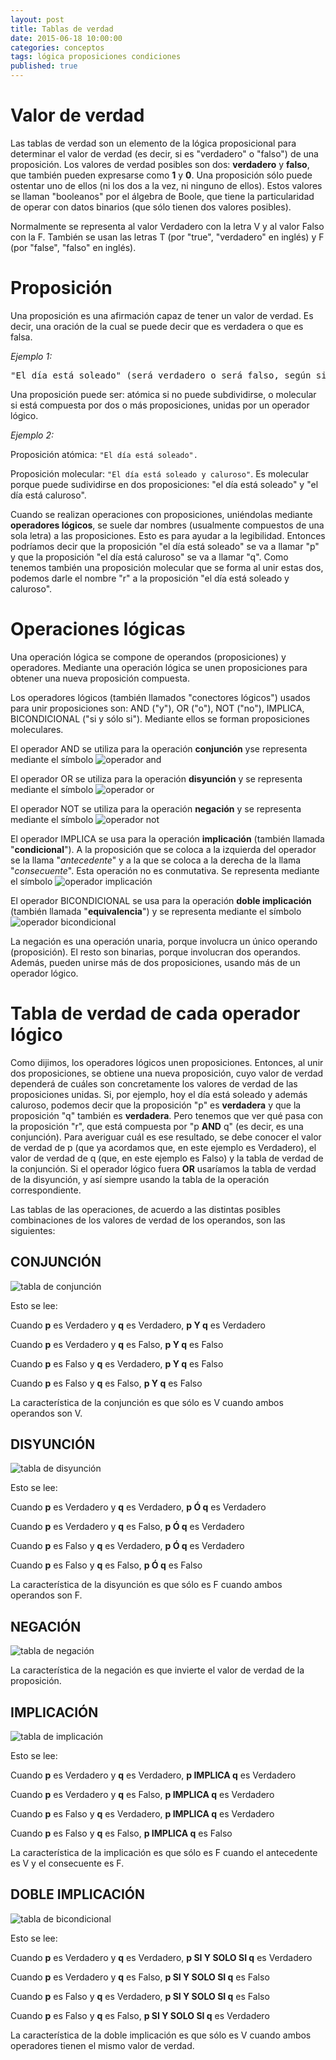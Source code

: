 ```yaml
---
layout: post
title: Tablas de verdad
date: 2015-06-18 10:00:00
categories: conceptos
tags: lógica proposiciones condiciones
published: true
---
```


# Valor de verdad

Las tablas de verdad son un elemento de la lógica proposicional para determinar el valor de verdad (es decir, si es "verdadero" o "falso") de una proposición. Los valores de verdad posibles son dos: **verdadero** y **falso**, que también pueden expresarse como **1** y **0**. Una proposición sólo puede ostentar uno de ellos (ni los dos a la vez, ni ninguno de ellos). Estos valores se llaman "booleanos" por el álgebra de Boole, que tiene la particularidad de operar con datos binarios (que sólo tienen dos valores posibles).

Normalmente se representa al valor Verdadero con la letra V y al valor Falso con la F. También se usan las letras T (por "true", "verdadero" en inglés) y F (por "false", "falso" en inglés).


# Proposición

Una proposición es una afirmación capaz de tener un valor de verdad. Es decir, una oración de la cual se puede decir que es verdadera o que es falsa.

_Ejemplo 1:_

<pre>"El día está soleado" (será verdadero o será falso, según si el día está o no está soleado).</pre>


Una proposición puede ser: atómica si no puede subdividirse, o molecular si está compuesta por dos o más proposiciones, unidas por un operador lógico.

_Ejemplo 2:_

Proposición atómica: <code>"El día está soleado".</code>

Proposición molecular: <code>"El día está soleado y caluroso"</code>. Es molecular porque puede sudividirse en dos proposiciones: "el día está soleado" y "el día está caluroso".



Cuando se realizan operaciones con proposiciones, uniéndolas mediante **operadores lógicos**, se suele dar nombres (usualmente compuestos de una sola letra) a las proposiciones. Esto es para ayudar a la legibilidad. Entonces podríamos decir que la proposición "el día está soleado" se va a llamar "p" y que la proposición "el día está caluroso" se va a llamar "q". Como tenemos también una proposición molecular que se forma al unir estas dos, podemos darle el nombre "r" a la proposición "el día está soleado y caluroso".

# Operaciones lógicas

Una operación lógica se compone de operandos (proposiciones) y operadores. Mediante una operación lógica se unen proposiciones para obtener una nueva proposición compuesta.

Los operadores lógicos (también llamados "conectores lógicos") usados para unir proposiciones son: AND ("y"), OR ("o"), NOT ("no"), IMPLICA, BICONDICIONAL ("si y sólo si"). Mediante ellos se forman proposiciones moleculares.

El operador AND se utiliza para la operación **conjunción** yse representa mediante el símbolo ![operador and](/assets/2015-06-18-tablas-de-verdad-img3.jpg)

El operador OR se utiliza para la operación **disyunción** y se representa mediante el símbolo ![operador or](/assets/2015-06-18-tablas-de-verdad-img4.jpg)

El operador NOT se utiliza para la operación **negación** y se representa mediante el símbolo ![operador not](/assets/2015-06-18-tablas-de-verdad-img5.jpg)

El operador IMPLICA se usa para la operación **implicación** (también llamada "**condicional**"). A la proposición que se coloca a la izquierda del operador se la llama "_antecedente_" y a la que se coloca a la derecha de la llama "_consecuente_". Esta operación no es conmutativa. Se representa mediante el símbolo ![operador implicación](/assets/2015-06-18-tablas-de-verdad-img1.jpg)

El operador BICONDICIONAL se usa para la operación **doble implicación** (también llamada "**equivalencia**") y se representa mediante el símbolo ![operador bicondicional](/assets/2015-06-18-tablas-de-verdad-img2.jpg)

La negación es una operación unaria, porque involucra un único operando (proposición). El resto son binarias, porque involucran dos operandos. Además, pueden unirse más de dos proposiciones, usando más de un operador lógico.


# Tabla de verdad de cada operador lógico

Como dijimos, los operadores lógicos unen proposiciones. Entonces, al unir dos proposiciones, se obtiene una nueva proposición, cuyo valor de verdad dependerá de cuáles son concretamente los valores de verdad de las proposiciones unidas. Si, por ejemplo, hoy el día está soleado y además caluroso, podemos decir que la proposición "p" es **verdadera** y que la proposición "q" también es **verdadera**. Pero tenemos que ver qué pasa con la proposición "r", que está compuesta por "p **AND** q" (es decir, es una conjunción). Para averiguar cuál es ese resultado, se debe conocer el valor de verdad de p (que ya acordamos que, en este ejemplo es Verdadero), el valor de verdad de q (que, en este ejemplo es Falso) y la tabla de verdad de la conjunción. Si el operador lógico fuera **OR** usaríamos la tabla de verdad de la disyunción, y así siempre usando la tabla de la operación correspondiente.

Las tablas de las operaciones, de acuerdo a las distintas posibles combinaciones de los valores de verdad de los operandos, son las siguientes:


## CONJUNCIÓN
![tabla de conjunción](/assets/2015-06-18-tablas-de-verdad-img6.jpg)

Esto se lee:
  
Cuando **p** es Verdadero y **q** es Verdadero, **p Y q** es Verdadero
  
Cuando **p** es Verdadero y **q** es Falso, **p Y q** es Falso
  
Cuando **p** es Falso y **q** es Verdadero, **p Y q** es Falso
  
Cuando **p** es Falso y **q** es Falso, **p Y q** es Falso

La característica de la conjunción es que sólo es V cuando ambos operandos son V.


## DISYUNCIÓN

![tabla de disyunción](/assets/2015-06-18-tablas-de-verdad-img7.jpg)

Esto se lee:
  
Cuando **p** es Verdadero y **q** es Verdadero, **p Ó q** es Verdadero
  
Cuando **p** es Verdadero y **q** es Falso, **p Ó q** es Verdadero
  
Cuando **p** es Falso y **q** es Verdadero, **p Ó q** es Verdadero
  
Cuando **p** es Falso y **q** es Falso, **p Ó q** es Falso

La característica de la disyunción es que sólo es F cuando ambos operandos son F.


## NEGACIÓN

![tabla de negación](/assets/2015-06-18-tablas-de-verdad-img8.jpg)

La característica de la negación es que invierte el valor de verdad de la proposición.

## IMPLICACIÓN

![tabla de implicación](/assets/2015-06-18-tablas-de-verdad-img8.jpg)

Esto se lee:
  
Cuando **p** es Verdadero y **q** es Verdadero, **p IMPLICA q** es Verdadero
  
Cuando **p** es Verdadero y **q** es Falso, **p IMPLICA q** es Verdadero
  
Cuando **p** es Falso y **q** es Verdadero, **p IMPLICA q** es Verdadero
  
Cuando **p** es Falso y **q** es Falso, **p IMPLICA q** es Falso

La característica de la implicación es que sólo es F cuando el antecedente es V y el consecuente es F.

## DOBLE IMPLICACIÓN

![tabla de bicondicional](/assets/2015-06-18-tablas-de-verdad-img9.jpg)

Esto se lee:
  
Cuando **p** es Verdadero y **q** es Verdadero, **p SI Y SOLO SI q** es Verdadero
  
Cuando **p** es Verdadero y **q** es Falso, **p SI Y SOLO SI q** es Falso
  
Cuando **p** es Falso y **q** es Verdadero, **p SI Y SOLO SI q** es Falso
  
Cuando **p** es Falso y **q** es Falso, **p SI Y SOLO SI q** es Verdadero

La característica de la doble implicación es que sólo es V cuando ambos operadores tienen el mismo valor de verdad.
